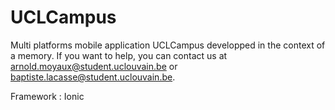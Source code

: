 # UCLCampus
Multi platforms mobile application UCLCampus developped in the context of a memory. If you want to help, you can contact us at arnold.moyaux@student.uclouvain.be or baptiste.lacasse@student.uclouvain.be.

Framework : Ionic
